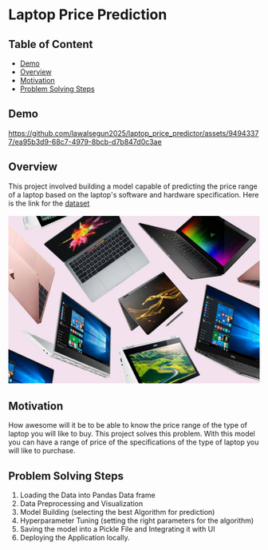 # Laptop Price Prediction

## Table of Content

* [Demo](#demo)
* [Overview](#overview)
* [Motivation](#motivation)
* [Problem Solving Steps](#problem-solving-steps)

## Demo



https://github.com/lawalsegun2025/laptop_price_predictor/assets/94943377/ea95b3d9-68c7-4979-8bcb-d7b847d0c3ae



## Overview

This project involved building a model capable of predicting the price range of a laptop based on the laptop's software and hardware specification. Here is the link for the [dataset](https://github.com/lawalsegun2025/laptop_price_predictor/blob/main/laptop_data.csv) <br/><br/>
<img src="img/laptops_images.jpg">

## Motivation
How awesome will it be to be able to know the price range of the type of laptop you will like to buy. This project solves this problem. With this model you can have a range of price of the specifications of the type of laptop you will like to purchase.

## Problem Solving Steps

1. Loading the Data into Pandas Data frame
2. Data Preprocessing and Visualization
3. Model Building (selecting the best Algorithm for prediction)
4. Hyperparameter Tuning (setting the right parameters for the algorithm)
5. Saving the model into a Pickle File and Integrating it with UI
6. Deploying the Application locally.
